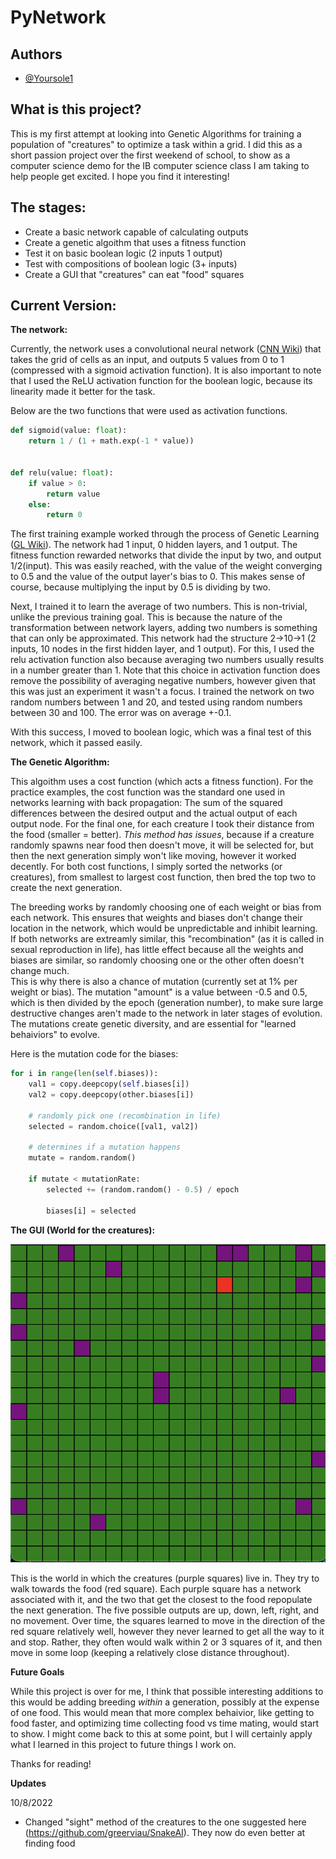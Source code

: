 # PyNetwork

## Authors

- [@Yoursole1](https://github.com/Yoursole1)

## What is this project?

This is my first attempt at looking into Genetic Algorithms
for training a population of "creatures" to optimize a task
within a grid.  I did this as a short passion project over the first
weekend of school, to show as a computer science demo for the IB computer science
class I am taking to help people get excited.  I hope you find it interesting!

The stages:
-
- Create a basic network capable of calculating outputs
- Create a genetic algoithm that uses a fitness function
- Test it on basic boolean logic (2 inputs 1 output)
- Test with compositions of boolean logic (3+ inputs)
- Create a GUI that "creatures" can eat "food" squares

Current Version:
-
**The network:**

Currently, the network uses a convolutional neural network 
([CNN Wiki](https://en.wikipedia.org/wiki/Convolutional_neural_network)) 
that takes the grid of cells as an input, and outputs 5 values from
0 to 1 (compressed with a sigmoid activation function).  It is also 
important to note that I used the ReLU activation function for the 
boolean logic, because its linearity made it better for the task.

Below are the two functions that were used as activation functions.

```python
def sigmoid(value: float):
    return 1 / (1 + math.exp(-1 * value))


def relu(value: float):
    if value > 0:
        return value
    else:
        return 0
```

The first training example worked through the process of Genetic Learning 
([GL Wiki](https://en.wikipedia.org/wiki/Genetic_algorithm)).  The network
had 1 input, 0 hidden layers, and 1 output.  The fitness function
rewarded networks that divide the input by two, and output 1/2(input).
This was easily reached, with the value of the weight converging to 0.5
and the value of the output layer's bias to 0.  This makes sense of course,
because multiplying the input by 0.5 is dividing by two.  

Next, I trained it to learn the average of two numbers.  This is 
non-trivial, unlike the previous training goal.  This is because 
the nature of the transformation between network layers, adding two 
numbers is something that can only be approximated.  This network had 
the structure 2->10->1 (2 inputs, 10 nodes in the first hidden layer, and 1 output).
For this, I used the relu activation function also because averaging 
two numbers usually results in a number greater than 1.  Note that this
choice in activation function does remove the possibility of averaging
negative numbers, however given that this was just an experiment it 
wasn't a focus.  I trained the network on two random numbers between 
1 and 20, and tested using random numbers between 30 and 100.  The error
was on average +-0.1.

With this success, I moved to boolean logic, which was a final test
of this network, which it passed easily.  


**The Genetic Algorithm:**

This algoithm uses a cost function (which acts a fitness function).
For the practice examples, the cost function was the standard one
used in networks learning with back propagation:  The sum of the 
squared differences between the desired output and the actual output 
of each output node.  For the final one, for each creature I took 
their distance from the food (smaller = better).  *This method has issues*, 
because if a creature randomly spawns near food then doesn't move, 
it will be selected for, but then the next generation simply
won't like moving, however it worked decently.  For both cost functions,
I simply sorted the networks (or creatures), from smallest to largest cost function, 
then bred the top two to create the next generation.  

The breeding works by randomly choosing one of each weight or bias
from each network.  This ensures that weights and biases don't 
change their location in the network, which would be unpredictable and 
inhibit learning.  If both networks are extreamly similar, this 
"recombination" (as it is called in sexual reproduction in life),
has little effect because all the weights and biases are similar, 
so randomly choosing one or the other often doesn't change much.  
This is why there is also a chance of mutation (currently set at 1% per
weight or bias).  The mutation "amount" is a value between -0.5 and 0.5,
which is then divided by the epoch (generation number), to make sure 
large destructive changes aren't made to the network in later stages
of evolution.  The mutations create genetic diversity, and 
are essential for "learned behaiviors" to evolve. 

Here is the mutation code for the biases:

```python
for i in range(len(self.biases)):
    val1 = copy.deepcopy(self.biases[i])
    val2 = copy.deepcopy(other.biases[i])

    # randomly pick one (recombination in life)
    selected = random.choice([val1, val2])

    # determines if a mutation happens
    mutate = random.random()

    if mutate < mutationRate:
        selected += (random.random() - 0.5) / epoch

        biases[i] = selected
```
**The GUI (World for the creatures):**

![App Screenshot](https://github.com/Yoursole1/PyNetwork/blob/master/Screen%20Shot%202022-09-22%20at%2012.11.49.png)

This is the world in which the creatures (purple squares) live in.
They try to walk towards the food (red square).  Each purple square
has a network associated with it, and the two that get the closest to the 
food repopulate the next generation.  The five possible outputs are 
up, down, left, right, and no movement.  Over time, the squares learned 
to move in the direction of the red square relatively well, 
however they never learned to get all the way to it and stop.  Rather,
they often would walk within 2 or 3 squares of it, and then move in
some loop (keeping a relatively close distance throughout).  

**Future Goals**

While this project is over for me, I think that possible interesting
additions to this would be adding breeding *within* a generation,
possibly at the expense of one food.  This would mean that more 
complex behaivior, like getting to food faster, and optimizing time
collecting food vs time mating, would start to show.  I might come back to
this at some point, but I will certainly apply what I learned in this
project to future things I work on.  

Thanks for reading!

**Updates**

10/8/2022
+ Changed "sight" method of the creatures to the one suggested here (https://github.com/greerviau/SnakeAI).  They now do even better at finding food
